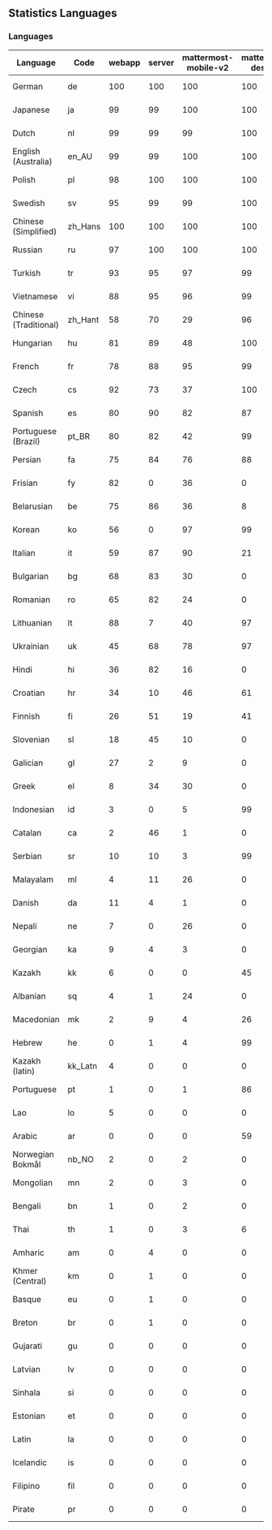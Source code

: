 ## Statistics Languages ##
###  Languages  ###
|Language|Code|webapp|server|mattermost-mobile-v2|mattermost-desktop|playbook-webapp|calls-webapp|Total|Last Modified|
|---|---|---|---|---|---|---|---|---|---|
|German|de| 100| 100| 100| 100| 0| 100| 100|2024-02-27T11:03:17.849748Z|
|Japanese|ja| 99| 99| 100| 100| 0| 100| 99|2024-02-26T16:11:34.981107Z|
|Dutch|nl| 99| 99| 99| 100| 0| 100| 99|2024-02-26T16:13:01.365020Z|
|English (Australia)|en_AU| 99| 99| 100| 100| 0| 0| 99|2024-02-26T16:10:01.138626Z|
|Polish|pl| 98| 100| 100| 100| 0| 100| 99|2024-02-27T11:03:19.001303Z|
|Swedish|sv| 95| 99| 99| 100| 0| 91| 97|2024-02-26T16:14:06.976763Z|
|Chinese (Simplified)|zh_Hans| 100| 100| 100| 100| 0| 100| 95|2024-02-26T21:43:02.690341Z|
|Russian|ru| 97| 100| 100| 100| 0| 70| 95|2024-02-27T11:03:19.839147Z|
|Turkish|tr| 93| 95| 97| 99| 0| 91| 94|2024-02-26T16:14:18.760556Z|
|Vietnamese|vi| 88| 95| 96| 99| 0| 91| 91|2024-02-26T16:14:32.169475Z|
|Chinese (Traditional)|zh_Hant| 58| 70| 29| 96| 0| 15| 87|2024-02-26T16:14:45.058323Z|
|Hungarian|hu| 81| 89| 48| 100| 0| 0| 81|2024-02-26T16:11:10.933341Z|
|French|fr| 78| 88| 95| 99| 0| 53| 80|2024-02-26T16:10:32.634578Z|
|Czech|cs| 92| 73| 37| 100| 0| 100| 77|2024-02-27T11:03:21.260810Z|
|Spanish|es| 80| 90| 82| 87| 0| 26| 77|2024-02-26T16:10:05.918451Z|
|Portuguese (Brazil)|pt_BR| 80| 82| 42| 99| 0| 91| 77|2024-02-26T16:13:18.405509Z|
|Persian|fa| 75| 84| 76| 88| 0| 0| 73|2024-02-26T16:10:19.662762Z|
|Frisian|fy| 82| 0| 36| 0| 0| 0| 72|2024-02-26T16:10:36.613148Z|
|Belarusian|be| 75| 86| 36| 8| 0| 0| 72|2024-02-26T16:09:21.099899Z|
|Korean|ko| 56| 0| 97| 99| 0| 91| 68|2024-02-26T16:12:04.210122Z|
|Italian|it| 59| 87| 90| 21| 0| 22| 67|2024-02-26T16:11:29.214068Z|
|Bulgarian|bg| 68| 83| 30| 0| 0| 0| 66|2024-02-26T16:09:25.392204Z|
|Romanian|ro| 65| 82| 24| 0| 0| 0| 63|2024-02-26T16:13:31.071742Z|
|Lithuanian|lt| 88| 7| 40| 97| 0| 81| 62|2024-02-26T16:12:21.484894Z|
|Ukrainian|uk| 45| 68| 78| 97| 0| 0| 56|2024-02-26T16:14:26.024391Z|
|Hindi|hi| 36| 82| 16| 0| 0| 0| 45|2024-02-26T16:10:57.847438Z|
|Croatian|hr| 34| 10| 46| 61| 0| 100| 36|2024-02-26T16:11:04.939071Z|
|Finnish|fi| 26| 51| 19| 41| 0| 0| 32|2024-02-26T16:10:23.790004Z|
|Slovenian|sl| 18| 45| 10| 0| 0| 0| 22|2024-02-26T16:13:49.011856Z|
|Galician|gl| 27| 2| 9| 0| 0| 0| 17|2024-02-26T16:10:40.917974Z|
|Greek|el| 8| 34| 30| 0| 0| 0| 17|2024-02-26T16:09:56.403567Z|
|Indonesian|id| 3| 0| 5| 99| 0| 0| 14|2024-02-26T16:11:17.103072Z|
|Catalan|ca| 2| 46| 1| 0| 0| 0| 13|2024-02-26T16:09:39.093498Z|
|Serbian|sr| 10| 10| 3| 99| 0| 0| 12|2024-02-26T16:14:00.640273Z|
|Malayalam|ml| 4| 11| 26| 0| 0| 0| 9|2024-02-26T16:12:38.222992Z|
|Danish|da| 11| 4| 1| 0| 0| 0| 8|2024-02-26T16:09:48.075318Z|
|Nepali|ne| 7| 0| 26| 0| 0| 0| 7|2024-02-26T16:12:54.957845Z|
|Georgian|ka| 9| 4| 3| 0| 0| 0| 7|2024-02-26T16:11:41.416888Z|
|Kazakh|kk| 6| 0| 0| 45| 0| 0| 6|2024-02-26T16:11:52.213677Z|
|Albanian|sq| 4| 1| 24| 0| 0| 0| 5|2024-02-26T16:13:54.585030Z|
|Macedonian|mk| 2| 9| 4| 26| 0| 0| 5|2024-02-26T16:12:32.421373Z|
|Hebrew|he| 0| 1| 4| 99| 0| 0| 4|2024-02-26T16:10:51.738947Z|
|Kazakh (latin)|kk_Latn| 4| 0| 0| 0| 0| 0| 4|2024-02-26T16:11:46.338774Z|
|Portuguese|pt| 1| 0| 1| 86| 0| 0| 3|2024-02-26T16:13:24.885953Z|
|Lao|lo| 5| 0| 0| 0| 0| 0| 3|2024-02-26T16:12:14.813193Z|
|Arabic|ar| 0| 0| 0| 59| 0| 0| 2|2024-02-26T16:09:16.128206Z|
|Norwegian Bokmål|nb_NO| 2| 0| 2| 0| 0| 0| 2|2024-02-26T16:12:49.012593Z|
|Mongolian|mn| 2| 0| 3| 0| 0| 0| 2|2024-02-26T16:12:43.180674Z|
|Bengali|bn| 1| 0| 2| 0| 0| 0| 1|2024-02-26T16:09:29.726840Z|
|Thai|th| 1| 0| 3| 6| 0| 0| 1|2024-02-26T16:14:12.337029Z|
|Amharic|am| 0| 4| 0| 0| 0| 0| 1|2024-02-26T16:09:11.523564Z|
|Khmer (Central)|km| 0| 1| 0| 0| 0| 0| 0|2024-02-26T16:11:58.478995Z|
|Basque|eu| 0| 1| 0| 0| 0| 0| 0|2024-02-26T16:10:14.681950Z|
|Breton|br| 0| 1| 0| 0| 0| 0| 0|2024-02-26T16:09:34.526675Z|
|Gujarati|gu| 0| 0| 0| 0| 0| 0| 0|2024-02-26T16:10:45.531851Z|
|Latvian|lv| 0| 0| 0| 0| 0| 0| 0|2024-02-26T16:12:26.404630Z|
|Sinhala|si| 0| 0| 0| 0| 0| 0| 0|2024-02-26T16:13:42.645282Z|
|Estonian|et| 0| 0| 0| 0| 0| 0| 0|2024-02-26T16:10:10.086530Z|
|Latin|la| 0| 0| 0| 0| 0| 0| 0|2024-02-26T16:12:08.542290Z|
|Icelandic|is| 0| 0| 0| 0| 0| 0| 0|2024-02-26T16:11:22.785626Z|
|Filipino|fil| 0| 0| 0| 0| 0| 0| 0|2024-02-26T16:10:27.996736Z|
|Pirate|pr| 0| 0| 0| 0| 0| 0| 0|2024-02-26T16:13:12.831795Z|
